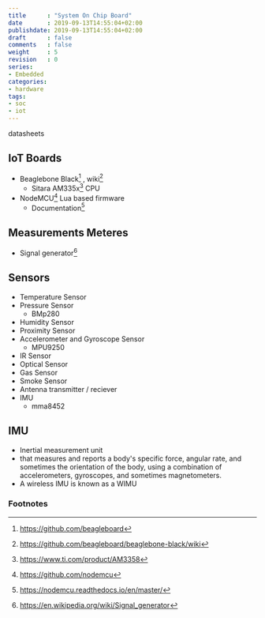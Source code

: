 ```yaml
---
title      : "System On Chip Board"
date       : 2019-09-13T14:55:04+02:00
publishdate: 2019-09-13T14:55:04+02:00
draft      : false
comments   : false
weight     : 5
revision   : 0
series:
- Embedded
categories:
- hardware
tags:
- soc
- iot
---
```


datasheets

<!-- more -->

## IoT Boards

* Beaglebone Black[^1] , wiki[^2]
  * Sitara AM335x[^3] CPU
* NodeMCU[^4] Lua based firmware
  * Documentation[^5]
  
## Measurements Meteres

* Signal generator[^6]

## Sensors

* Temperature Sensor
* Pressure Sensor
  * BMp280
* Humidity Sensor
* Proximity Sensor
* Accelerometer and Gyroscope Sensor
  * MPU9250
* IR Sensor
* Optical Sensor
* Gas Sensor
* Smoke Sensor
* Antenna transmitter / reciever
* IMU
  * mma8452

## IMU

* Inertial measurement unit
* that measures and reports a body's specific force, angular rate, and sometimes the orientation of the body, using a combination of accelerometers, gyroscopes, and sometimes magnetometers.
* A wireless IMU is known as a WIMU


### Footnotes

[^1]: https://github.com/beagleboard
[^2]: https://github.com/beagleboard/beaglebone-black/wiki
[^3]: https://www.ti.com/product/AM3358
[^4]: https://github.com/nodemcu
[^5]: https://nodemcu.readthedocs.io/en/master/
[^6]: https://en.wikipedia.org/wiki/Signal_generator
